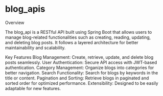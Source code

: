 # blog_apis
Overview

The blog_api is a RESTful API built using Spring Boot that allows users to manage blog-related functionalities such as creating, reading, updating, and deleting blog posts. It follows a layered architecture for better maintainability and scalability.

Key Features
Blog Management: Create, retrieve, update, and delete blog posts seamlessly.
User Authentication: Secure API access with JWT-based authentication.
Category Management: Organize blogs into categories for better navigation.
Search Functionality: Search for blogs by keywords in the title or content.
Pagination and Sorting: Retrieve blogs in paginated and sorted order for optimized performance.
Extensibility: Designed to be easily adaptable for new features.
